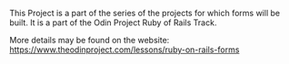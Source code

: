 This Project is a part of the series of the projects for which forms will be built. 
It is a part of the Odin Project Ruby of Rails Track.

More details may be found on the website: https://www.theodinproject.com/lessons/ruby-on-rails-forms